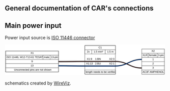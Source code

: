 ## General documentation of CAR's connections 

## Main power input 

Power input source is [ISO 11446 connector](https://en.wikipedia.org/wiki/ISO_11446)

![Power input cable](power_input_cable/power_input.svg)

schematics created by [WireViz](https://github.com/formatc1702/WireViz).
